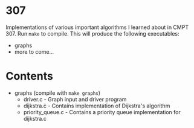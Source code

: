 # 307
Implementations of various important algorithms I learned about in CMPT 307.
Run `make` to compile. This will produce the following executables:
* graphs
* more to come...

# Contents
* graphs (compile with `make graphs`)
  * driver.c - Graph input and driver program
  * dijkstra.c - Contains implementation of Dijkstra's algorithm
  * priority_queue.c - Contains a priority queue implementation for dijkstra.c
